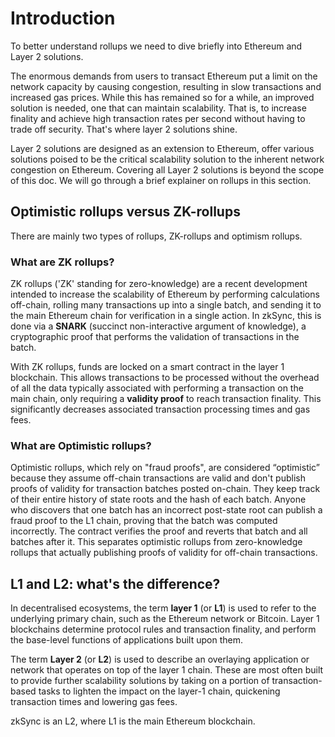 # Introduction

To better understand rollups we need to dive briefly into Ethereum and Layer 2 solutions.

The enormous demands from users to transact Ethereum put a limit on the network capacity by causing congestion, resulting in slow transactions and increased gas prices. While this has remained so for a while, an improved solution is needed, one that can maintain scalability.
That is, to increase finality and achieve high transaction rates per second without having to trade off security. That's where layer 2 solutions shine.

Layer 2 solutions are designed as an extension to Ethereum, offer various solutions poised to be the critical scalability solution to the inherent network congestion on Ethereum. Covering all Layer 2 solutions is beyond the scope of this doc.
We will go through a brief explainer on rollups in this section.

## Optimistic rollups versus ZK-rollups

There are mainly two types of rollups, ZK-rollups and optimism rollups.

### What are ZK rollups?

ZK rollups ('ZK' standing for zero-knowledge) are a recent development intended to increase the scalability of Ethereum by performing calculations off-chain, rolling many transactions up into a single batch, and sending it to the main Ethereum chain for verification in a single action. 
In zkSync, this is done via a **SNARK** (succinct non-interactive argument of knowledge), a cryptographic proof that performs the validation of transactions in the batch.

With ZK rollups, funds are locked on a smart contract in the layer 1 blockchain. This allows transactions to be processed without the overhead of all the data typically associated with performing a transaction on the main chain, only requiring a **validity proof** to reach transaction finality. This significantly decreases associated transaction processing times and gas fees.

### What are Optimistic rollups?

Optimistic rollups, which rely on "fraud proofs", are considered “optimistic” because they assume off-chain transactions are valid and don't publish proofs of validity for transaction batches posted on-chain. 
They keep track of their entire history of state roots and the hash of each batch. Anyone who discovers that one batch has an incorrect post-state root can publish a fraud proof to the L1 chain, proving that the batch was computed incorrectly. 
The contract verifies the proof and reverts that batch and all batches after it.
This separates optimistic rollups from zero-knowledge rollups that actually publishing proofs of validity for off-chain transactions.

## L1 and L2: what's the difference?

In decentralised ecosystems, the term **layer 1** (or **L1**) is used to refer to the underlying primary chain, such as the Ethereum network or Bitcoin. Layer 1 blockchains determine protocol rules and transaction finality,
and perform the base-level functions of applications built upon them.

The term **Layer 2** (or **L2**) is used to describe an overlaying application or network that operates on top of the layer 1 chain. These are most often built to provide further scalability solutions by taking on a portion of transaction-based tasks to lighten the impact on the layer-1 chain, quickening transaction times and lowering gas fees.

zkSync is an L2, where L1 is the main Ethereum blockchain.

